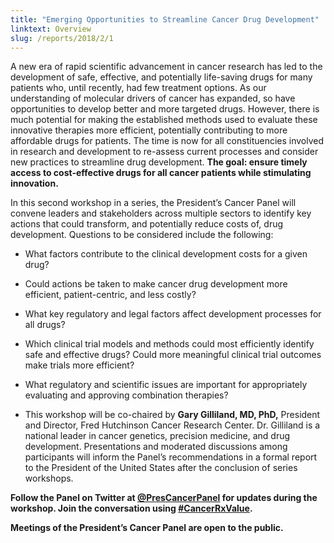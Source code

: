 ```yaml
---
title: "Emerging Opportunities to Streamline Cancer Drug Development"
linktext: Overview
slug: /reports/2018/2/1
---
```

<div class="full-report-container">
<div class="left-nav-container">
<left-navigation root="/reports/2018/2"></left-navigation>
</div>
<div class="report-container">

A new era of rapid scientific advancement in cancer research has led to the development of safe, effective, and potentially life-saving drugs for many patients who, until recently, had few treatment options. As our understanding of molecular drivers of cancer has expanded, so have opportunities to develop better and more targeted drugs. However, there is much potential for making the established methods used to evaluate these innovative therapies more efficient, potentially contributing to more affordable drugs for patients. The time is now for all constituencies involved in research and development to re-assess current processes and consider new practices to streamline drug development. **The goal: ensure timely access to cost-effective drugs for all cancer patients while stimulating innovation.**

In this second workshop in a series, the President’s Cancer Panel will convene leaders and stakeholders across multiple sectors to identify key actions that could transform, and potentially reduce costs of, drug development. Questions to be considered include the following:

- What factors contribute to the clinical development costs for a given drug?
- Could actions be taken to make cancer drug development more efficient, patient-centric, and less costly?
- What key regulatory and legal factors affect development processes for all drugs?
- Which clinical trial models and methods could most efficiently identify safe and effective drugs? Could more meaningful clinical trial outcomes make trials more efficient?
- What regulatory and scientific issues are important for appropriately evaluating and approving combination therapies?

- This workshop will be co-chaired by **Gary Gilliland, MD, PhD,** President and Director, Fred Hutchinson Cancer Research Center. Dr. Gilliland is a national leader in cancer genetics, precision medicine, and drug development. Presentations and moderated discussions among participants will inform the Panel’s recommendations in a formal report to the President of the United States after the conclusion of series workshops.

**Follow the Panel on Twitter at [@PresCancerPanel](https://twitter.com/PresCancerPanel?ref_src=twsrc%5Egoogle%7Ctwcamp%5Eserp%7Ctwgr%5Eauthor) for updates during the workshop. Join the conversation using [#CancerRxValue](https://twitter.com/hashtag/cancerrxvalue).**

**Meetings of the President’s Cancer Panel are open to the public.**
</div>
</div>

